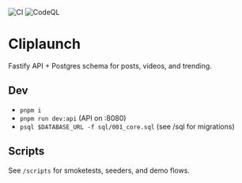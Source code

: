 ![CI](https://github.com/allwaysblazin101/cliplaunch/actions/workflows/ci.yml/badge.svg) ![CodeQL](https://github.com/allwaysblazin101/cliplaunch/actions/workflows/codeql.yml/badge.svg)

# Cliplaunch

Fastify API + Postgres schema for posts, videos, and trending.

## Dev
- `pnpm i`
- `pnpm run dev:api` (API on :8080)
- `psql $DATABASE_URL -f sql/001_core.sql` (see /sql for migrations)

## Scripts
See `/scripts` for smoketests, seeders, and demo flows.
